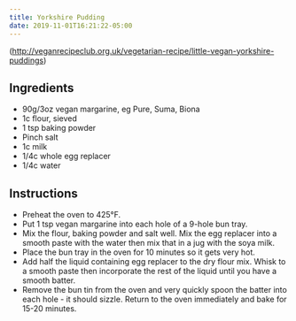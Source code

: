 ```yaml
---
title: Yorkshire Pudding
date: 2019-11-01T16:21:22-05:00
---
```


(http://veganrecipeclub.org.uk/vegetarian-recipe/little-vegan-yorkshire-puddings)



## Ingredients
- 90g/3oz vegan margarine, eg Pure, Suma, Biona
- 1c flour, sieved 
- 1 tsp baking powder
- Pinch salt 
- 1c milk
- 1/4c whole egg replacer
- 1/4c water
 

## Instructions 
- Preheat the oven to 425°F.
- Put 1 tsp vegan margarine into each hole of a 9-hole bun tray.
- Mix the flour, baking powder and salt well. Mix the egg replacer into a smooth paste with the water then mix that in a jug with the soya milk.
- Place the bun tray in the oven for 10 minutes so it gets very hot.
- Add half the liquid containing egg replacer to the dry flour mix. Whisk to a smooth paste then incorporate the rest of the liquid until you have a smooth batter.
- Remove the bun tin from the oven and very quickly spoon the batter into each hole - it should sizzle. Return to the oven immediately and bake for 15-20 minutes.

